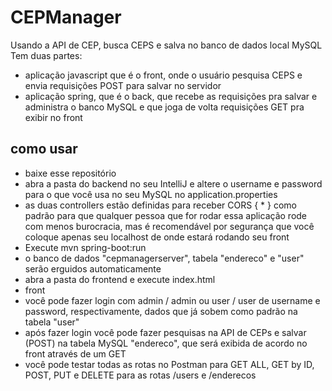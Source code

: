 # CEPManager
Usando a API de CEP, busca CEPS e salva no banco de dados local MySQL
Tem duas partes:  
- aplicação javascript que é o front, onde o usuário pesquisa CEPS e envia requisições POST para salvar no servidor  
- aplicação spring, que é o back, que recebe as requisições pra salvar e administra o banco MySQL e que joga de volta requisições GET pra exibir no front  

## como usar
- baixe esse repositório  
- abra a pasta do backend no seu IntelliJ e altere o username e password para o que você usa no seu MySQL no application.properties  
- as duas controllers estão definidas para receber CORS { * } como padrão para que qualquer pessoa que for rodar essa aplicação rode com menos burocracia, mas é recomendável por segurança que você coloque apenas seu localhost de onde estará rodando seu front  
- Execute mvn spring-boot:run  
- o banco de dados "cepmanagerserver", tabela "endereco" e "user" serão erguidos automaticamente
- abra a pasta do frontend e execute index.html  
- front 
- você pode fazer login com admin / admin ou user / user de username e password, respectivamente, dados que já sobem como padrão na tabela "user"  
- após fazer login você pode fazer pesquisas na API de CEPs e salvar (POST) na tabela MySQL "endereco", que será exibida de acordo no front através de um GET  
- você pode testar todas as rotas no Postman para GET ALL, GET by ID, POST, PUT e DELETE para as rotas /users e /enderecos  
